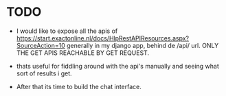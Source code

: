 # TODO

* I would like to expose all the apis of https://start.exactonline.nl/docs/HlpRestAPIResources.aspx?SourceAction=10 generally in my django app, behind de /api/ url. ONLY THE GET APIS REACHABLE BY GET REQUEST. 
* thats useful for fiddling around with the api's manually and seeing what sort of results i get. 

* After that its time to build the chat interface. 